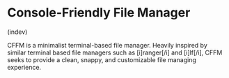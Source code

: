# Console-Friendly File Manager
(indev)

CFFM is a minimalist terminal-based file manager. Heavily inspired by similar terminal based file managers such as [i]ranger[/i] and [i]lf[/i], CFFM seeks to provide a clean, snappy, and customizable file managing experience. 
